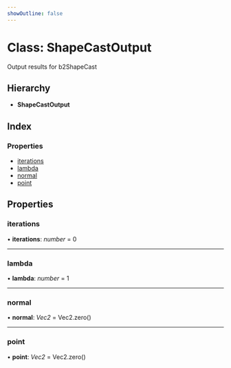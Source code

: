 ```yaml
---
showOutline: false
---
```


# Class: ShapeCastOutput

Output results for b2ShapeCast

## Hierarchy

* **ShapeCastOutput**

## Index

### Properties

* [iterations](/api/classes/shapecastoutput#iterations)
* [lambda](/api/classes/shapecastoutput#lambda)
* [normal](/api/classes/shapecastoutput#normal)
* [point](/api/classes/shapecastoutput#point)

## Properties

###  iterations

• **iterations**: *number* = 0

___

###  lambda

• **lambda**: *number* = 1

___

###  normal

• **normal**: *Vec2* = Vec2.zero()

___

###  point

• **point**: *Vec2* = Vec2.zero()
